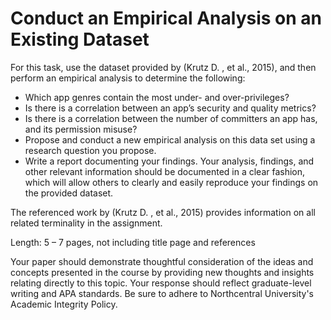 # Conduct an Empirical Analysis on an Existing Dataset

For this task, use the dataset provided by (Krutz D. , et al., 2015), and then perform an empirical analysis to determine the following:

- Which app genres contain the most under- and over-privileges?
- Is there is a correlation between an app’s security and quality metrics?
- Is there is a correlation between the number of committers an app has, and its permission misuse?
- Propose and conduct a new empirical analysis on this data set using a research question you propose.
- Write a report documenting your findings. Your analysis, findings, and other relevant information should be documented in a clear fashion, which will allow others to clearly and easily reproduce your findings on the provided dataset.

The referenced work by (Krutz D. , et al., 2015) provides information on all related terminality in the assignment.

Length: 5 – 7 pages, not including title page and references

Your paper should demonstrate thoughtful consideration of the ideas and concepts presented in the course by providing new thoughts and insights relating directly to this topic. Your response should reflect graduate-level writing and APA standards. Be sure to adhere to Northcentral University's Academic Integrity Policy.
